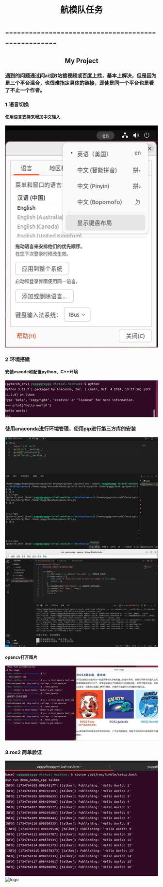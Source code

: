 # <center>航模队任务<center>
# ---------------------------------------------------
## <center>My Project
### 遇到的问题通过问ai或B站搜视频或百度上找，基本上解决，但是因为是三个平台混合，也很难指定具体的链接，即使是同一个平台也是看了不止一个作者。

### 1.语言切换
<h4>使用语言支持来增加中文输入</h4>

![Logo](/image/language.png "language")

### 2.环境搭建
<h4>安装vscode和配置python、C++环境</h4>

![Logo](/image/python.png "python")
<h3>使用anaconda进行环境管理，使用pip进行第三方库的安装</h3>

![Logo](/image/cv2_torch.png "cv2_torch")
![Logo](/image/c++.png "C++")

<h4>opencv打开图片</h4>

![Logo](/image/opencv.png "opencv")

### 3.ros2 简单验证 
![Logo](/image/talker.png "talk")
![logo](https://github.com/seeseegven/-/image/listener.png "listen")
